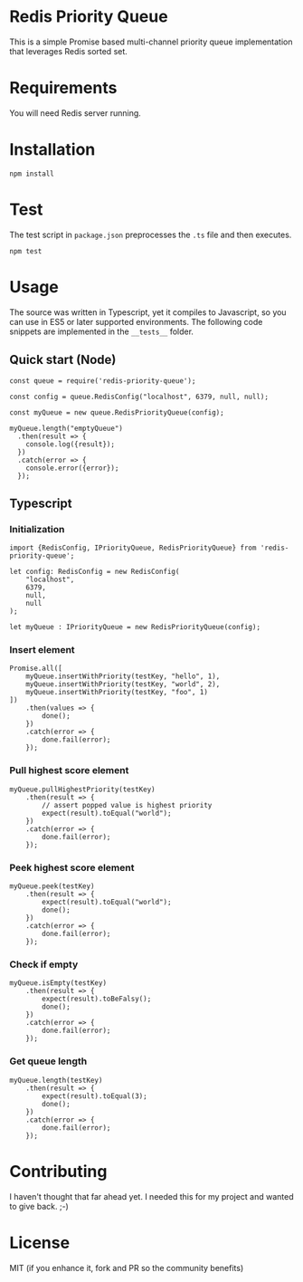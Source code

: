 # Redis Priority Queue
This is a simple Promise based multi-channel priority queue implementation that leverages Redis sorted set.

# Requirements
You will need Redis server running.

# Installation
`npm install`

# Test
The test script in `package.json` preprocesses the `.ts` file and then executes.

`npm test`

# Usage
The source was written in Typescript, yet it compiles to Javascript, so you can use in ES5 or later supported environments. The following code snippets are implemented in the `__tests__` folder.

## Quick start (Node)
```
const queue = require('redis-priority-queue');

const config = queue.RedisConfig("localhost", 6379, null, null);

const myQueue = new queue.RedisPriorityQueue(config);

myQueue.length("emptyQueue")
  .then(result => {
    console.log({result});
  })
  .catch(error => {
    console.error({error});
  });
```

## Typescript
### Initialization
```
import {RedisConfig, IPriorityQueue, RedisPriorityQueue} from 'redis-priority-queue';

let config: RedisConfig = new RedisConfig(
    "localhost",
    6379,
    null,
    null
);

let myQueue : IPriorityQueue = new RedisPriorityQueue(config);
```

### Insert element
```
Promise.all([
    myQueue.insertWithPriority(testKey, "hello", 1),
    myQueue.insertWithPriority(testKey, "world", 2),
    myQueue.insertWithPriority(testKey, "foo", 1)
])
    .then(values => {
        done();
    })
    .catch(error => {
        done.fail(error);
    });
```

### Pull highest score element
```
myQueue.pullHighestPriority(testKey)
    .then(result => {
        // assert popped value is highest priority
        expect(result).toEqual("world");
    })
    .catch(error => {
        done.fail(error);
    });
```

### Peek highest score element
```
myQueue.peek(testKey)
    .then(result => {
        expect(result).toEqual("world");
        done();
    })
    .catch(error => {
        done.fail(error);
    });
```

### Check if empty
```
myQueue.isEmpty(testKey)
    .then(result => {
        expect(result).toBeFalsy();
        done();
    })
    .catch(error => {
        done.fail(error);
    });
```

### Get queue length
```
myQueue.length(testKey)
    .then(result => {
        expect(result).toEqual(3);
        done();
    })
    .catch(error => {
        done.fail(error);
    });
```

# Contributing
I haven't thought that far ahead yet. I needed this for my project and wanted to give back. ;-)

# License
MIT (if you enhance it, fork and PR so the community benefits)
